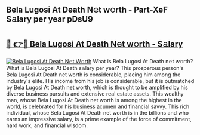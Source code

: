 ## Bela Lugosi At Death N𝚎t w𝚘rth - Part-XeF S𝚊lary per year pDsU9

# <h2><a href="http://gc2wo1.nevu.top/?p=Bela+Lugosi+At+Death">🔗 👉🔴 Bela Lugosi At Death N𝚎t w𝚘rth - S𝚊lary</a></h2>

[![Bela Lugosi At Death N𝚎t W𝚘rth](https://i.imgur.com/Oavwk0R.jpeg)](http://gc2wo1.nevu.top/?p=Bela+Lugosi+At+Death)
What is Bela Lugosi At Death n𝚎t w𝚘rth? What is Bela Lugosi At Death s𝚊lary per year?
This prosperous person's Bela Lugosi At Death net worth is considerable, placing him among the industry's elite. His income from his job is considerable, but it is outmatched by Bela Lugosi At Death net worth, which is thought to be amplified by his diverse business pursuits and extensive real estate assets. This wealthy man, whose Bela Lugosi At Death net worth is among the highest in the world, is celebrated for his business acumen and financial savvy. This rich individual, whose Bela Lugosi At Death net worth is in the billions and who earns an impressive salary, is a prime example of the force of commitment, hard work, and financial wisdom.
